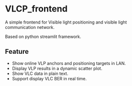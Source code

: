 # VLCP_frontend

A simple frontend for Visible light positioning and visible light communication network.

Based on python streamlit framework.

## Feature

- Show online VLP anchors and positioning targets in LAN.
- Display VLP results in a dynamic scatter plot.
- Show VLC data in plain text.
- Support display VLC BER in real time.
